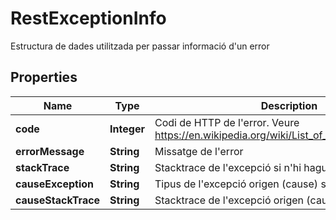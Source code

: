 

# RestExceptionInfo

Estructura de dades utilitzada per passar informació d'un error

## Properties

| Name | Type | Description | Notes |
|------------ | ------------- | ------------- | -------------|
|**code** | **Integer** | Codi de HTTP de l&#39;error. Veure https://en.wikipedia.org/wiki/List_of_HTTP_status_codes. |  |
|**errorMessage** | **String** | Missatge de l&#39;error |  |
|**stackTrace** | **String** | Stacktrace de l&#39;excepció si n&#39;hi hagués. |  [optional] |
|**causeException** | **String** | Tipus de l&#39;excepció origen (cause) si n&#39;hi hagués. |  [optional] |
|**causeStackTrace** | **String** | Stacktrace de l&#39;excepció origen (cause) si n&#39;hi hagués. |  [optional] |



